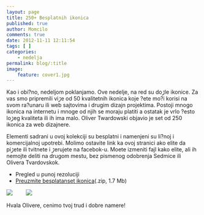 ```yaml
---
layout: page
title: 250+ Besplatnih ikonica
published: true
author: Momcilo
comments: true
date: 2012-11-11 12:11:54
tags: [ ]
categories:
    - nedelja
permalink: blog/:title
image:
    feature: cover1.jpg
---
```

Kao i obi?no, nedeljom poklanjamo. Ove nedelje, na red su doڑle ikonice. Za vas smo pripremili viڑe od 50 kvalitetnih ikonica koje ?ete mo?i korisi na svom ra?unaru ili web sajtovima i drugim dizajn projektima. Postoji mnogo ikonica na internetu i mnoge od njih se moraju platiti a ostatak je vrlo ?esto loڑeg kvaliteta ili ih ima malo. Oliver Twardowski objavio je set od 250 ikonica za web dizajnere.

Elementi sadr‍ani u ovoj kolekciji su besplatni i namenjeni su li?noj i komercijalnoj upotrebi. Molimo ostavite link ka ovoj stranici ako ‍elite da piڑete ili tvitnete i ڑerujete na facebok-u. Mo‍ete izmeniti fajl kako ‍elite, ali ih nemojte deliti na drugom mestu, bez pismenog odobrenja Sedmice ili Olivera Tvardovskok. 

  * Pregled u punoj rezoluciji
  * [Preuzmite besplatanset ikonica][1](.zip, 1.7 Mb)

![][2]         ![][3]

Hvala Olivere, cenimo tvoj trud i dobre namere!

 [1]: {{site.baseurl}}/images/post/uploads/2012/11/Aroma-Free-Icon-Set-For-Designers.zip
 [2]: {{site.baseurl}}/images/post/uploads/2012/11/i01.jpg
 [3]: {{site.baseurl}}/images/post/uploads/2012/11/i02.png